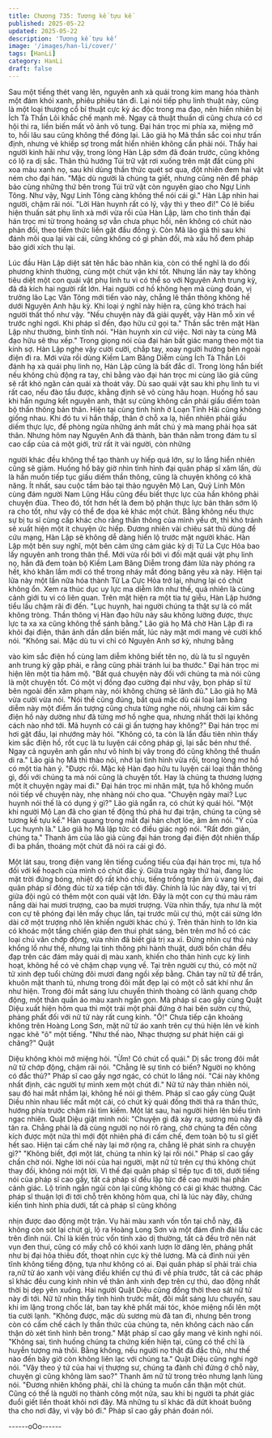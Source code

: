 ```yaml
---
title: Chương 735: Tương kế tựu kế
published: 2025-05-22
updated: 2025-05-22
description: 'Tương kế tựu kế'
image: '/images/han-li/cover/'
tags: [HanLi]
category: HanLi
draft: false
---
```


Sau một tiếng thét vang lên, nguyên anh xà quái trong kim mang
hóa thành một đám khói xanh, phiêu phiêu tán đi.
Lại nói tiếp phụ linh thuật này, cũng là một loại thượng cổ bí thuật
cực kỳ ác độc trong ma đạo, nên hiển nhiên bị Ích Tà Thần Lôi
khắc chế mạnh mẽ. Ngay cả thuật thuấn di cũng chưa có cơ hội
thi ra, liền biến mất vô ảnh vô tung.
Đại hán trọc mi phía xa, miệng mở to, hồi lâu sau cũng không thể
đóng lại.
Lão giả họ Mã thần sắc coi như trấn định, nhưng vẻ khiếp sợ
trong mắt hiển nhiên không cần phải nói.
Thấy hai người kinh hãi như vậy, trong lòng Hàn Lập sớm đã
đoán trước, cũng không có lộ ra dị sắc. Thân thủ hướng Túi trữ
vật rơi xuống trên mặt đất cùng phi xoa màu xanh nọ, sau khi
dùng thần thức quét sơ qua, đột nhiên đem hai vật ném cho đại
hán.
"Mặc dù người là chúng ta giết, nhưng cũng nên để pháp bảo
cùng những thứ bên trong Túi trữ vật còn nguyên giao cho Ngự
Linh Tông. Như vậy, Ngự Linh Tông càng không thể nói cái gì."
Hàn Lập nhìn hai người, chậm rãi nói.
"Lời Hàn huynh rất có lý, vậy thì y theo đi!" Có lẽ biểu hiện thuấn
sát phụ linh xà mới vừa rồi của Hàn Lập, làm cho tinh thần đại
hán trọc mi từ trong hoảng sợ vẫn chưa phục hồi, nên không có
chút nào phản đối, theo tiềm thức liền gật đầu đồng ý.
Còn Mã lão giả thì sau khi đánh môi qua lại vài cái, cũng không có
gì phản đối, mà xấu hổ đem pháp bảo giới xích thu lại.

Lúc đầu Hàn Lập diệt sát tên hắc bào nhân kia, còn có thể nghĩ là
do đối phương khinh thường, cùng một chút vận khí tốt. Nhưng
lần này tay không tiêu diệt một con quái vật phụ linh tu vi có thể
so với Nguyên Anh trung kỳ, đã đả kích hai người rất lớn.
Hai người cơ hồ không hẹn mà cùng đoán, vị trưởng lão Lạc Vân
Tông mới tiến vào này, chẳng lẽ thần thông không hề dưới
Nguyên Anh hậu kỳ.
Khi loại ý nghĩ này hiện ra, cũng khó trách hai người thất thố như
vậy.
"Nếu chuyện này đã giải quyết, vậy Hàn mỗ xin về trước nghỉ
ngơi. Khi pháp sĩ đến, đạo hữu cứ gọi ta." Thần sắc trên mặt Hàn
Lập như thường, bình tĩnh nói.
"Hàn huynh xin cứ việc. Nơi này ta cùng Mã đạo hữu sẽ thu xếp."
Trong giọng nói của đại hán bất giác mang theo một tia kính sợ.
Hàn Lập nghe vậy cười cười, chắp tay, xoay người hướng bên
ngoài điện đi ra.
Mới vừa rồi dùng Kiềm Lam Băng Diễm cùng Ích Tà Thần Lôi
đánh hạ xà quái phụ linh nọ, Hàn Lập cũng là bất đắc dĩ. Trong
lòng hắn biết nếu không chủ động ra tay, chỉ bằng vào đại hán
trọc mi cùng lão giả cũng sẽ rất khó ngăn cản quái xà thoát vây.
Dù sao quái vật sau khi phụ linh tu vi rất cao, nếu đào tẩu được,
khẳng định sẽ vô cùng hâu hoạn.
Huống hồ sau khi hắn ngưng kết nguyên anh, thật sự cũng không
cần phải giấu diếm toàn bộ thần thông bản thân.
Hiện tại cùng tình hình ở Loạn Tinh Hãi cũng không giống nhau.
Khi đó tu vi hắn thấp, thân ở chỗ xa lạ, hiển nhiên phải giấu diếm
thực lực, để phòng ngừa những ánh mắt chú ý mà mang phải họa
sát thân.
Nhưng hôm nay Nguyên Anh đã thành, bản thân nằm trong đám
tu sĩ cao cấp của cả một giới, trừ rất ít vài người, còn những

người khác đều không thể tạo thành uy hiếp quá lớn, sự lo lắng
hiển nhiên cũng sẽ giảm.
Huống hồ bây giờ nhìn tình hình đại quân pháp sĩ xâm lấn, dù là
hắn muốn tiếp tục giấu diếm thần thông, cũng là chuyện không có
khả năng.
Ít nhất, sau cuộc tầm bảo tại thảo nguyên Mộ Lan, Quỷ Linh Môn
cùng đám người Nam Lũng Hầu cũng đều biết thực lực của hắn
không phải chuyện đùa. Theo đó, tốt hơn hết là đem bộ phận
thực lực bản thân sớm lộ ra cho tốt, như vậy có thể đe dọa kẻ
khác một chút.
Bằng không nếu thực sự bị tu sĩ cùng cấp khác cho rằng thần
thông của mình yếu ớt, thì khó tránh sẽ xuất hiện một ít chuyện
ức hiếp.
Đương nhiên vài chiêu sát thủ dùng để cứu mạng, Hàn Lập sẽ
không dễ dàng hiển lộ trước mặt người khác.
Hàn Lập một bên suy nghĩ, một bên cảm ứng cảm giác kỳ dị Tử
La Cực Hỏa bao lấy nguyên anh trong thân thể.
Mới vừa rồi bởi vì đối mặt quái vật phụ linh nọ, hắn đã đem toàn
bộ Kiềm Lam Băng Diễm trong đám lửa này phóng ra hết, khó
khăn lắm mới có thể trong nháy mắt đóng băng yêu xà này. Hiện
tại lửa này một lần nữa hóa thành Tử La Cực Hỏa trở lại, nhưng
lại có chút không ổn. Xem ra thúc dục uy lực ma diễm lớn như
thế, quả nhiên là cùng cảnh giới tu vi có liên quan.
Trên mặt hiện ra một tia tự giễu, Hàn Lập hướng tiểu lầu chậm rãi
đi đến.
"Lục huynh, hai người chúng ta thật sự là có mắt không tròng.
Thần thông vị Hàn đạo hữu này sâu không lường được, thực lực
ta xa xa cũng không thể sánh bằng." Lão giả họ Mã chờ Hàn Lập
đi ra khỏi đại điện, thân ảnh dần dần biến mất, lúc này mặt mới
mang vẻ cười khổ nói.
"Không sai. Mặc dù tu vi chỉ có Nguyên Anh sơ kỳ, nhưng bằng

vào kim sắc điện hồ cùng lam diễm không biết tên nọ, dù là tu sĩ
nguyên anh trung kỳ gặp phải, e rằng cũng phải tránh lui ba
thước." Đại hán trọc mi hiện lên một tia hâm mộ.
"Bất quá chuyện này đối với chúng ta mà nói cũng là một chuyện
tốt. Có một vị đồng đạo cường đại như vậy, bọn pháp sĩ từ bên
ngoài đến xâm phạm này, nói không chừng sẽ lãnh đủ." Lão giả
họ Mã vừa cười vừa nói.
"Nói thế cũng đúng, bất quá mặc dù cái loại lam băng diễm này
một điểm ấn tượng cũng chưa từng nghe nói, nhưng cái kim sắc
điện hồ này dường như đã từng mơ hồ nghe qua, nhưng nhất thời
lại không cách nào nhớ tới. Mã huynh có cái gì ấn tượng hay
không?" Đại hán trọc mi hơi gật đầu, lại nhướng mày hỏi.
"Không có, ta còn là lần đầu tiên nhìn thấy kim sắc điện hồ, rốt
cục là tu luyện cái công pháp gì, lại sắc bén như thế. Ngay cả
nguyên anh gần như vô hình bị vây trong đó cũng không thể
thuấn di ra." Lão giả họ Mã thì thào nói, nhớ lại tình hình vừa rồi,
trong lòng mơ hồ có một tia hàn ý.
"Được rồi. Mặc kệ Hàn đạo hữu tu luyện cái loại thần thông gì, đối
với chúng ta mà nói cũng là chuyện tốt. Hay là chúng ta thương
lượng một ít chuyện ngày mai đi." Đại hán trọc mi nhăn mặt, tựa
hồ không muốn nói tiếp về chuyện này, nhẹ nhàng nói cho qua.
"Chuyện ngày mai? Lục huynh nói thế là có dụng ý gì?" Lão giả
ngẩn ra, có chút ký quái hỏi.
"Một khi người Mộ Lan đã cho gian tế động thủ phá hư đại trận,
chúng ta cũng sẽ tương kế tựu kế." Hàn quang trong mắt đại hán
chợt lóe, âm âm nói.
"Ý của Lục huynh là." Lão giả họ Mã lập tức có điều giác ngộ nói.
"Rất đơn giản, chúng ta."
Thanh âm của lão giả cùng đại hán trong đại điện đột nhiên thấp
đi ba phần, thoáng một chút đã nói ra cái gì đó.

Một lát sau, trong điện vang lên tiếng cuồng tiếu của đại hán trọc
mi, tựa hồ đối với kế hoạch của mình có chút đắc ý.
Giữa trưa ngày thứ hai, đang lúc mặt trời đứng bóng, nhiệt độ rất
khó chịu, tiếng trống trận ầm ù vang lên, đại quân pháp sĩ đông
đúc từ xa tiếp cận tới đây.
Chính là lúc này đây, tại vị trí giữa đội ngũ có thêm một con quái
vật lớn.
Đây là một con cự thú màu rám nắng dài hai mươi trượng, cao ba
mươi trượng.
Vừa nhìn thấy, tựa như là một con cự tê phóng đại lên mấy chục
lần, tại trước mũi cự thú, một cái sừng lớn dài cỡ một trượng nhô
lên khiến người khác chú ý. Trên thân hình to lớn kia có khoác
một tầng chiến giáp đen thui phát sáng, bên trên mơ hồ có các
loại chú văn chớp động, vừa nhìn đã biết giá trị xa xỉ.
Đừng nhìn cự thú này khổng lồ như thế, nhưng lại tinh thông phi
hành thuật, dưới bốn chân đều đạp trên các đám mây quái dị màu
xanh, khiến cho thân hình cực kỳ linh hoạt, không hề có vẻ chậm
chạp vụng về.
Tại trên người cự thú, có một nữ tử xinh đẹp tuổi chừng đôi mươi
đang ngồi xếp bằng.
Chân tay nữ tử để trần, khuôn mặt thanh tú, nhưng trong đôi mắt
đẹp lại có một cỗ sát khí như ẩn như hiện. Trong đôi mắt sáng lưu
chuyển thỉnh thoàng có lãnh quang chớp động, một thân quần áo
màu xanh ngắn gọn.
Mà pháp sĩ cao gầy cùng Quật Diệu xuất hiện hôm qua thì một
trái một phải đứng ở hai bên sườn cự thú, phảng phất đối với nữ
tử này rất cung kính.
"Ô!" Chưa tiếp cận khoảng không trên Hoàng Long Sơn, mặt nữ
tử áo xanh trên cự thú hiện lên vẻ kinh ngạc khẽ "ô" một tiếng.
"Như thế nào, Nhạc thượng sư phát hiện cái gì chăng?" Quật

Diệu không khỏi mở miệng hỏi.
"Ừm! Có chút cổ quái." Dị sắc trong đôi mắt nữ tử chớp động,
chậm rãi nói.
"Chẳng lẽ sự tình có biến? Người nọ không có đắc thủ?" Pháp sĩ
cao gầy ngơ ngác, có chút lo lắng nói.
"Cái này không nhất định, các người tự mình xem một chút đi."
Nữ tử này thản nhiên nói, sau đó hai mắt nhắm lại, không hề nói
gì thêm.
Pháp sĩ cao gầy cùng Quật Diều nhìn nhau liếc mắt một cái, có
chút kỳ quái đồng thời thả ra thần thức, hướng phía trước chậm
rãi tìm kiếm.
Một lát sau, hai người hiện lên biểu tình ngạc nhiên.
Quật Diệu giật mình nói:
"Chuyện gì đã xảy ra, sương mù này đã tản ra. Chẳng phải là đã
cùng người nọ nói rõ ràng, chờ chúng ta đến công kích được một
nửa thì mới đột nhiên phá đi cấm chế, đem toàn bộ tu sĩ giết hết
sao. Hiện tai cấm chế này lại mở rộng ra, chẳng lẽ phát sinh ra
chuyện gì?"
"Không biết, đợi một lát, chúng ta nhìn kỹ lại rồi nói." Pháp sĩ cao
gầy chần chờ nói.
Nghe lời nói của hai người, mặt nữ tử trên cự thú không chút thay
đồi, không nói một lời.
Vì thế đại quân pháp sĩ tiếp tục đi tới, dưới tiếng nói của pháp sĩ
cao gầy, tất cả pháp sĩ đều lập tức đề cao mười hai phần cảnh
giác.
Lộ trình ngắn ngủi còn lại cũng không có cái gì khác thường.
Các pháp sĩ thuận lợi đi tới chỗ trên không hôm qua, chỉ là lúc này
đây, chứng kiến tình hình phía dưới, tất cả pháp sĩ cũng không

nhịn được dao động một trận.
Vụ hải màu xanh vốn tồn tại chỗ này, đã không còn sót lại chút gì,
lộ ra Hoàng Long Sơn và một đám đình đài lầu các trên đỉnh núi.
Chỉ là kiến trúc vốn tinh xảo dị thường, tất cả đều trở nên nát vụn
đen thui, cũng có mấy chỗ có khói xanh lượn lờ dâng lên, phảng
phất như bị đại hỏa thiêu đốt, thoạt nhìn cực kỳ thê lương. Mà cả
đỉnh núi yên tĩnh không tiếng động, tựa như không có ai.
Đại quân pháp sĩ phải trái chia ra,nữ tử áo xanh vội vàng điều
khiển cự thú đi về phía trước, tất cả các pháp sĩ khác đều cung
kính nhìn về thân ảnh xinh đẹp trên cự thú, dao động nhất thời bị
dẹp yên xuống. Hai người Quật Diệu cũng đồng thời theo sát nữ
tử này đi tới.
Nữ tử nhìn thấy tình hình trước mắt, đôi mắt sáng lưu chuyển,
sau khi im lặng trong chốc lát, ban tay khẽ phất mái tóc, khóe
miệng nổi lên một tia cười lạnh.
"Không được, mặc dù sương mù đã tan đi, nhưng bên trong còn
có cấm chế cách ly thần thức của chúng ta, nên không cách nào
cẩn thận dò xét tình hình bên trong." Mặt pháp sĩ cao gầy mang
vẻ kinh nghi nói.
"Không sai, tình huống chúng ta chứng kiến hiện tại, cũng có thể
chỉ là huyễn tượng mà thôi. Bằng không, nếu người nọ thật đã đắc
thủ, như thế nào đến bây giờ còn không liên lạc với chúng ta."
Quật Diệu cũng nghi ngờ nói.
"Vậy theo ý tứ của hai vị thượng sư, chúng ta đành chỉ đứng ở
chỗ này, chuyện gì cũng không làm sao?" Thanh âm nữ tử trong
trẻo nhưng lạnh lùng nói.
"Đương nhiên không phải, chỉ là chúng ta muốn cẩn thận một
chút. Cũng có thể là người nọ thành công một nửa, sau khi bị
người ta phát giác đuổi giết liền thoát khỏi nơi đây. Mà những tu sĩ
khác đã dứt khoát buông tha cho nơi đây, vì vậy bỏ đi." Pháp sĩ
cao gầy phán đoán nói.

------oOo------
